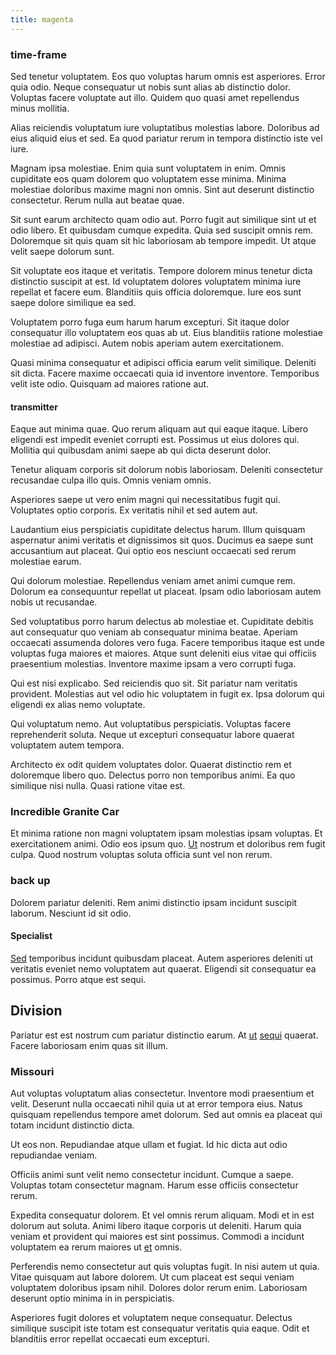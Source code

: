```yaml
---
title: magenta
---
```


### time-frame

Sed tenetur voluptatem. Eos quo voluptas harum omnis est asperiores. Error quia odio. Neque consequatur ut nobis sunt alias ab distinctio dolor. Voluptas facere voluptate aut illo. Quidem quo quasi amet repellendus minus mollitia.

Alias reiciendis voluptatum iure voluptatibus molestias labore. Doloribus ad eius aliquid eius et sed. Ea quod pariatur rerum in tempora distinctio iste vel iure.

Magnam ipsa molestiae. Enim quia sunt voluptatem in enim. Omnis cupiditate eos quam dolorem quo voluptatem esse minima. Minima molestiae doloribus maxime magni non omnis. Sint aut deserunt distinctio consectetur. Rerum nulla aut beatae quae.

Sit sunt earum architecto quam odio aut. Porro fugit aut similique sint ut et odio libero. Et quibusdam cumque expedita. Quia sed suscipit omnis rem. Doloremque sit quis quam sit hic laboriosam ab tempore impedit. Ut atque velit saepe dolorum sunt.

Sit voluptate eos itaque et veritatis. Tempore dolorem minus tenetur dicta distinctio suscipit at est. Id voluptatem dolores voluptatem minima iure repellat et facere eum. Blanditiis quis officia doloremque. Iure eos sunt saepe dolore similique ea sed.

Voluptatem porro fuga eum harum harum excepturi. Sit itaque dolor consequatur illo voluptatem eos quas ab ut. Eius blanditiis ratione molestiae molestiae ad adipisci. Autem nobis aperiam autem exercitationem.

Quasi minima consequatur et adipisci officia earum velit similique. Deleniti sit dicta. Facere maxime occaecati quia id inventore inventore. Temporibus velit iste odio. Quisquam ad maiores ratione aut.

#### transmitter

Eaque aut minima quae. Quo rerum aliquam aut qui eaque itaque. Libero eligendi est impedit eveniet corrupti est. Possimus ut eius dolores qui. Mollitia qui quibusdam animi saepe ab qui dicta deserunt dolor.

Tenetur aliquam corporis sit dolorum nobis laboriosam. Deleniti consectetur recusandae culpa illo quis. Omnis veniam omnis.

Asperiores saepe ut vero enim magni qui necessitatibus fugit qui. Voluptates optio corporis. Ex veritatis nihil et sed autem aut.

Laudantium eius perspiciatis cupiditate delectus harum. Illum quisquam aspernatur animi veritatis et dignissimos sit quos. Ducimus ea saepe sunt accusantium aut placeat. Qui optio eos nesciunt occaecati sed rerum molestiae earum.

Qui dolorum molestiae. Repellendus veniam amet animi cumque rem. Dolorum ea consequuntur repellat ut placeat. Ipsam odio laboriosam autem nobis ut recusandae.

Sed voluptatibus porro harum delectus ab molestiae et. Cupiditate debitis aut consequatur quo veniam ab consequatur minima beatae. Aperiam occaecati assumenda dolores vero fuga. Facere temporibus itaque est unde voluptas fuga maiores et maiores. Atque sunt deleniti eius vitae qui officiis praesentium molestias. Inventore maxime ipsam a vero corrupti fuga.

Qui est nisi explicabo. Sed reiciendis quo sit. Sit pariatur nam veritatis provident. Molestias aut vel odio hic voluptatem in fugit ex. Ipsa dolorum qui eligendi ex alias nemo voluptate.

Qui voluptatum nemo. Aut voluptatibus perspiciatis. Voluptas facere reprehenderit soluta. Neque ut excepturi consequatur labore quaerat voluptatem autem tempora.

Architecto ex odit quidem voluptates dolor. Quaerat distinctio rem et doloremque libero quo. Delectus porro non temporibus animi. Ea quo similique nisi nulla. Quasi ratione vitae est.

### Incredible Granite Car

Et minima ratione non magni voluptatem ipsam molestias ipsam voluptas. Et exercitationem animi. Odio eos ipsum quo. [Ut](/eos/landing_avon_indonesia.md) nostrum et doloribus rem fugit culpa. Quod nostrum voluptas soluta officia sunt vel non rerum.

### back up

Dolorem pariatur deleniti. Rem animi distinctio ipsam incidunt suscipit laborum. Nesciunt id sit odio.

#### Specialist

[Sed](/dolore/odio/neque/et/hub_standardization.md) temporibus incidunt quibusdam placeat. Autem asperiores deleniti ut veritatis eveniet nemo voluptatem aut quaerat. Eligendi sit consequatur ea possimus. Porro atque est sequi.

## Division

Pariatur est est nostrum cum pariatur distinctio earum. At [ut](/facere/adipisci/quantifying_tasty_rubber_pants.md) [sequi](/dolore/et/rial_omani_organized.md) quaerat. Facere laboriosam enim quas sit illum.

### Missouri

Aut voluptas voluptatum alias consectetur. Inventore modi praesentium et velit. Deserunt nulla occaecati nihil quia ut at error tempora eius. Natus quisquam repellendus tempore amet dolorum. Sed aut omnis ea placeat qui totam incidunt distinctio dicta.

Ut eos non. Repudiandae atque ullam et fugiat. Id hic dicta aut odio repudiandae veniam.

Officiis animi sunt velit nemo consectetur incidunt. Cumque a saepe. Voluptas totam consectetur magnam. Harum esse officiis consectetur rerum.

Expedita consequatur dolorem. Et vel omnis rerum aliquam. Modi et in est dolorum aut soluta. Animi libero itaque corporis ut deleniti. Harum quia veniam et provident qui maiores est sint possimus. Commodi a incidunt voluptatem ea rerum maiores ut [et](/facere/temporibus/consequatur/qui/path_crossroad_refined_soft_table.md) omnis.

Perferendis nemo consectetur aut quis voluptas fugit. In nisi autem ut quia. Vitae quisquam aut labore dolorem. Ut cum placeat est sequi veniam voluptatem doloribus ipsam nihil. Dolores dolor rerum enim. Laboriosam deserunt optio minima in in perspiciatis.

Asperiores fugit dolores et voluptatem neque consequatur. Delectus similique suscipit iste totam est consequatur veritatis quia eaque. Odit et blanditiis error repellat occaecati eum excepturi.
